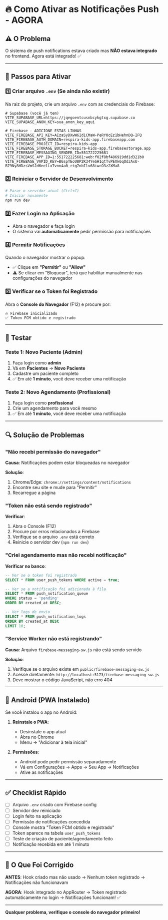 # 🔥 Como Ativar as Notificações Push - AGORA

## ⚠️ O Problema

O sistema de push notifications estava criado mas **NÃO estava integrado** no frontend. Agora está integrado! ✅

---

## 📝 Passos para Ativar

### 1️⃣ Criar arquivo `.env` (Se ainda não existir)

Na raiz do projeto, crie um arquivo `.env` com as credenciais do Firebase:

```env
# Supabase (você já tem)
VITE_SUPABASE_URL=https://jqegoentcusnbcykgtxg.supabase.co
VITE_SUPABASE_ANON_KEY=sua_anon_key_aqui

# Firebase - ADICIONE ESTAS LINHAS
VITE_FIREBASE_API_KEY=AIzaSyDXwW6Id1CMaW-PeRY0cEz1bHehnDQ-IFQ
VITE_FIREBASE_AUTH_DOMAIN=respira-kids-app.firebaseapp.com
VITE_FIREBASE_PROJECT_ID=respira-kids-app
VITE_FIREBASE_STORAGE_BUCKET=respira-kids-app.firebasestorage.app
VITE_FIREBASE_MESSAGING_SENDER_ID=551722225681
VITE_FIREBASE_APP_ID=1:551722225681:web:f02f8bf486919dd1d321b0
VITE_FIREBASE_VAPID_KEY=BGspTEoU8P2K34YeSH1qtTvPEXk6qOdzAxU-B79Ny8HDzsVmSJd6eelLxTvnn4a0_rtg7nbIlv68iwcO3z2XMa8
```

### 2️⃣ Reiniciar o Servidor de Desenvolvimento

```bash
# Parar o servidor atual (Ctrl+C)
# Iniciar novamente
npm run dev
```

### 3️⃣ Fazer Login na Aplicação

- Abra o navegador e faça login
- O sistema vai **automaticamente** pedir permissão para notificações

### 4️⃣ Permitir Notificações

Quando o navegador mostrar o popup:

- ✅ Clique em **"Permitir"** ou **"Allow"**
- ⚠️ Se clicar em "Bloquear", terá que habilitar manualmente nas configurações do navegador

### 5️⃣ Verificar se o Token foi Registrado

Abra o **Console do Navegador** (F12) e procure por:

```
🔥 Firebase inicializado
✅ Token FCM obtido e registrado
```

---

## 🧪 Testar

### Teste 1: Novo Paciente (Admin)

1. Faça login como **admin**
2. Vá em **Pacientes** → **Novo Paciente**
3. Cadastre um paciente completo
4. ✅ Em até **1 minuto**, você deve receber uma notificação

### Teste 2: Novo Agendamento (Profissional)

1. Faça login como **profissional**
2. Crie um agendamento para você mesmo
3. ✅ Em até **1 minuto**, você deve receber uma notificação

---

## 🔍 Solução de Problemas

### "Não recebi permissão do navegador"

**Causa**: Notificações podem estar bloqueadas no navegador

**Solução**:

1. Chrome/Edge: `chrome://settings/content/notifications`
2. Encontre seu site e mude para "Permitir"
3. Recarregue a página

### "Token não está sendo registrado"

**Verificar**:

1. Abra o Console (F12)
2. Procure por erros relacionados a Firebase
3. Verifique se o arquivo `.env` está correto
4. Reinicie o servidor dev (`npm run dev`)

### "Criei agendamento mas não recebi notificação"

**Verificar no banco**:

```sql
-- Ver se o token foi registrado
SELECT * FROM user_push_tokens WHERE active = true;

-- Ver se a notificação foi adicionada à fila
SELECT * FROM push_notification_queue
WHERE status = 'pending'
ORDER BY created_at DESC;

-- Ver logs de envio
SELECT * FROM push_notification_logs
ORDER BY created_at DESC
LIMIT 10;
```

### "Service Worker não está registrando"

**Causa**: Arquivo `firebase-messaging-sw.js` não está sendo servido

**Solução**:

1. Verifique se o arquivo existe em `public/firebase-messaging-sw.js`
2. Acesse diretamente: `http://localhost:5173/firebase-messaging-sw.js`
3. Deve mostrar o código JavaScript, não erro 404

---

## 📱 Android (PWA Instalado)

Se você instalou o app no Android:

1. **Reinstale o PWA**:
   - Desinstale o app atual
   - Abra no Chrome
   - Menu → "Adicionar à tela inicial"

2. **Permissões**:
   - Android pode pedir permissão separadamente
   - Vá em Configurações → Apps → Seu App → Notificações
   - Ative as notificações

---

## ✅ Checklist Rápido

- [ ] Arquivo `.env` criado com Firebase config
- [ ] Servidor dev reiniciado
- [ ] Login feito na aplicação
- [ ] Permissão de notificações concedida
- [ ] Console mostra "Token FCM obtido e registrado"
- [ ] Token aparece na tabela `user_push_tokens`
- [ ] Teste de criação de paciente/agendamento feito
- [ ] Notificação recebida em até 1 minuto

---

## 🎯 O Que Foi Corrigido

**ANTES**: Hook criado mas não usado → Nenhum token registrado → Notificações não funcionavam

**AGORA**: Hook integrado no AppRouter → Token registrado automaticamente no login → Notificações funcionam! ✅

---

**Qualquer problema, verifique o console do navegador primeiro!**
